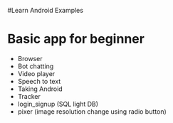 #Learn Android Examples

# Basic app for beginner

* Browser
* Bot chatting
* Video player
* Speech to text
* Taking Android
* Tracker
* login_signup (SQL light DB)
* pixer (image resolution change using radio button)
